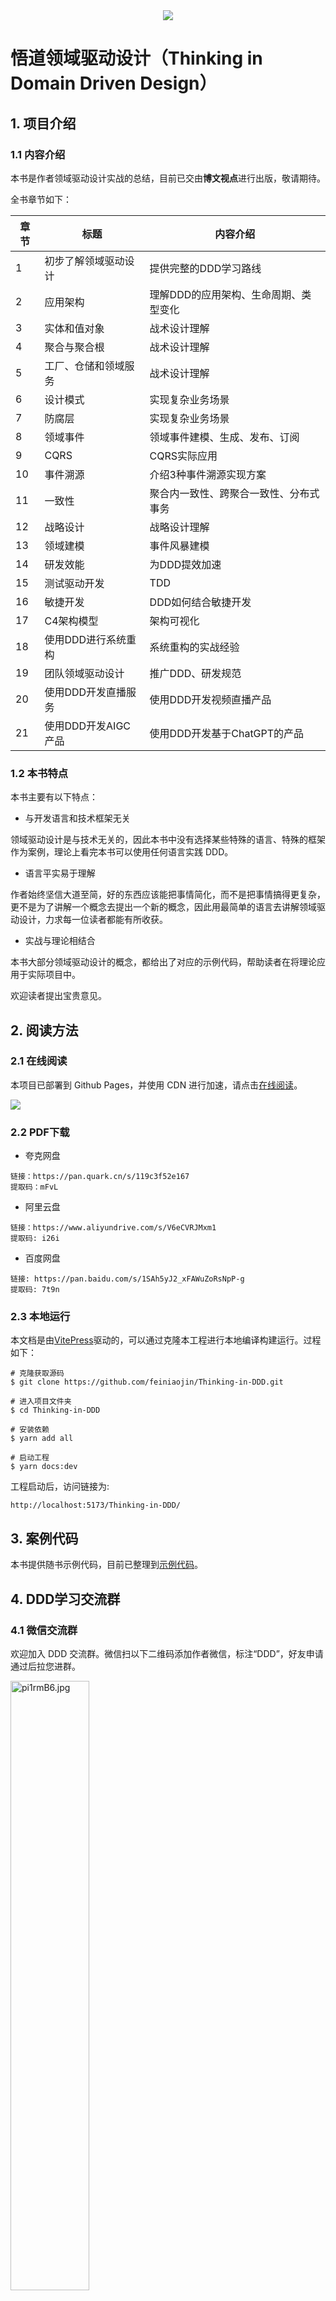 <div style="text-align: center;"><img src="https://s1.ax1x.com/2023/02/27/pp9zsgg.png"/></div>

# 悟道领域驱动设计（Thinking in Domain Driven Design）

## 1. 项目介绍

### 1.1 内容介绍

本书是作者领域驱动设计实战的总结，目前已交由**博文视点**进行出版，敬请期待。

全书章节如下：

|章节|标题|内容介绍|
|-----|---------------|--|
| 1 | 初步了解领域驱动设计 | 提供完整的DDD学习路线 |
| 2 | 应用架构 |理解DDD的应用架构、生命周期、类型变化|
| 3 | 实体和值对象 |战术设计理解|
| 4 | 聚合与聚合根 |战术设计理解|
| 5 | 工厂、仓储和领域服务 |战术设计理解|
| 6 | 设计模式 |实现复杂业务场景|
| 7 | 防腐层 |实现复杂业务场景|
| 8 | 领域事件 |领域事件建模、生成、发布、订阅|
| 9 | CQRS |CQRS实际应用|
| 10 | 事件溯源 |介绍3种事件溯源实现方案|
| 11 | 一致性 |聚合内一致性、跨聚合一致性、分布式事务|
| 12 | 战略设计 |战略设计理解|
| 13 | 领域建模 |事件风暴建模|
| 14 | 研发效能 |为DDD提效加速|
| 15 | 测试驱动开发 |TDD|
| 16 | 敏捷开发 |DDD如何结合敏捷开发|
| 17 | C4架构模型 |架构可视化|
| 18 | 使用DDD进行系统重构 |系统重构的实战经验|
| 19 | 团队领域驱动设计 |推广DDD、研发规范|
| 20 | 使用DDD开发直播服务 |使用DDD开发视频直播产品|
| 21 | 使用DDD开发AIGC产品 |使用DDD开发基于ChatGPT的产品|

### 1.2 本书特点

本书主要有以下特点：

- 与开发语言和技术框架无关

领域驱动设计是与技术无关的，因此本书中没有选择某些特殊的语言、特殊的框架作为案例，理论上看完本书可以使用任何语言实践 DDD。

- 语言平实易于理解

作者始终坚信大道至简，好的东西应该能把事情简化，而不是把事情搞得更复杂，更不是为了讲解一个概念去提出一个新的概念，因此用最简单的语言去讲解领域驱动设计，力求每一位读者都能有所收获。

- 实战与理论相结合

本书大部分领域驱动设计的概念，都给出了对应的示例代码，帮助读者在将理论应用于实际项目中。

欢迎读者提出宝贵意见。

## 2. 阅读方法

### 2.1 在线阅读

本项目已部署到 Github Pages，并使用 CDN 进行加速，请点击[在线阅读](https://ddd.feiniaojin.com/)。

![](https://s1.ax1x.com/2023/06/27/pCa5cm6.png)

### 2.2 PDF下载

- 夸克网盘

```text
链接：https://pan.quark.cn/s/119c3f52e167
提取码：mFvL
```

- 阿里云盘

```text
链接：https://www.aliyundrive.com/s/V6eCVRJMxm1
提取码: i26i
```

- 百度网盘

```text
链接: https://pan.baidu.com/s/1SAh5yJ2_xFAWuZoRsNpP-g
提取码: 7t9n 
```

### 2.3 本地运行

本文档是由[VitePress](https://github.com/vuejs/vitepress)驱动的，可以通过克隆本工程进行本地编译构建运行。过程如下：

```shell
# 克隆获取源码
$ git clone https://github.com/feiniaojin/Thinking-in-DDD.git

# 进入项目文件夹
$ cd Thinking-in-DDD

# 安装依赖
$ yarn add all

# 启动工程
$ yarn docs:dev
```

工程启动后，访问链接为:

```shell
http://localhost:5173/Thinking-in-DDD/
```

## 3. 案例代码

本书提供随书示例代码，目前已整理到[示例代码](https://ddd.feiniaojin.com/samples.html)。

## 4. DDD学习交流群

### 4.1 微信交流群

欢迎加入 DDD 交流群。微信扫以下二维码添加作者微信，标注“DDD”，好友申请通过后拉您进群。

<div><img src="/0/qr.jpg" width="50%" height="50%" alt="pi1rmB6.jpg" border="0"/></div>

### 4.2 公众号

本书专属公众号“悟道领域驱动设计”，对于读者提出的问题，作者解答后将发布在该公众号上。敬请关注。

<div><img src="/0/gzh.jpg" width="50%" height="50%" alt="pi1rmB6.jpg" border="0"/></div>

## 5. 版权声明

### 本作品代码部分

采用 [Apache 2.0 协议](https://www.apache.org/licenses/LICENSE-2.0)进行许可。

遵循许可的前提下，你可以自由地对代码进行修改，再发布，可以将代码用作商业用途。但要求你：

**署名**：在原有代码和衍生代码中，保留原作者署名及代码来源信息。

> 必须提供作者的署名以及本作品的链接（https://ddd.feiniaojin.com/）

**保留许可证**：在原有代码和衍生代码中，保留 Apache 2.0 协议文件。

### 本作品文档、图片等内容部分

采用[署名-非商业性使用-禁止演绎 4.0 国际 (CC BY-NC-ND 4.0 DEED)](https://creativecommons.org/licenses/by-nc-nd/4.0/deed.zh-hans)
进行许可。

在遵守以下条件的前提下：

**署名**： 您必须给出 适当的署名 ，提供指向本许可协议的链接，同时 标明是否（对原始作品）作了修改
。您可以用任何合理的方式来署名，但是不得以任何方式暗示许可人为您或您的使用背书。

> 引用本作品任何内容时，必须提供作者的署名以及本作品的链接（ https://ddd.feiniaojin.com/ ）

**非商业性使用**： 您不得将本作品用于 商业目的 。

> 在媒体、自媒体平台（包括但不限于微信公众号、头条号等）转载、二次创作、发表等行为将被视为商业应用，必须取得作者的授权。

**禁止演绎**： 如果您 再混合、转换、或者基于该作品创作 ，您不可以分发修改作品。

> 基于本作品任何内容，进行任何形式（包括但不限于文章、视频、语音、有声书等）的二次创作（包括翻译为其他语言），必须取得作者的授权。

**没有附加限制**： 您不得适用法律术语或者 技术措施 从而限制其他人做许可协议允许的事情。

您可以自由地：

**共享**： 在任何媒介以任何形式复制、发行本作品。

只要你遵守许可协议条款，许可人就无法收回你的这些权利。

